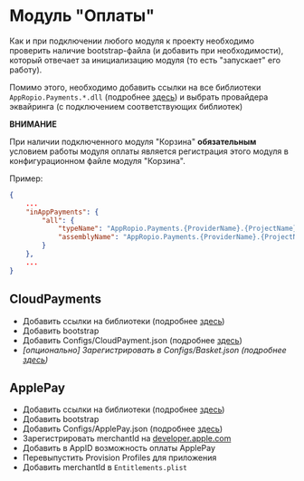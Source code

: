 # Модуль "Оплаты"

Как и при подключении любого модуля к проекту необходимо проверить наличие bootstrap-файла (и добавить при необходимости), который отвечает за инициализацию модуля (то есть "запускает" его работу).

Помимо этого, необходимо добавить ссылки на все библиотеки `AppRopio.Payments.*.dll` (подробнее [здесь](/perechen-bibliotek-modulei.md)) и выбрать провайдера эквайринга (с подключением соответствующих библиотек)

**ВНИМАНИЕ**

При наличии подключенного модуля "Корзина" **обязательным** условием работы модуля оплаты является регистрация этого модуля в конфигурационном файле модуля "Корзина". 

Пример:

```json
{
    ...
    "inAppPayments": {
        "all": {
            "typeName": "AppRopio.Payments.{ProviderName}.{ProjectName}.{EntryPointName}",
            "assemblyName": "AppRopio.Payments.{ProviderName}.{ProjectName}"
        }
    },
    ...
}
```

## CloudPayments

* Добавить ссылки на библиотеки (подробнее [здесь](/ru/perechen-bibliotek-modulei.md))
* Добавить bootstrap
* Добавить Configs/CloudPayment.json (подробнее [здесь](payments-cloudpayments-config.md))
* *[опционально] Зарегистрировать в Configs/Basket.json (подробнее [здесь](payments-cloudpayments-basketconfig.md))*

## ApplePay

* Добавить ссылки на библиотеки (подробнее [здесь](/ru/perechen-bibliotek-modulei.md))
* Добавить bootstrap
* Добавить Configs/ApplePay.json (подробнее [здесь](payments-applepay-config.md))
* Зарегистрировать merchantId на [developer.apple.com](https://developer.apple.com)
* Добавить в AppID возможность оплаты ApplePay
* Перевыпустить Provision Profiles для приложения
* Добавить merchantId в `Entitlements.plist`
